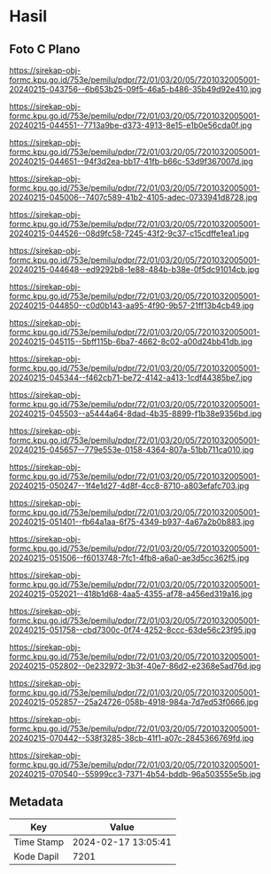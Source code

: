 # Hasil

## Foto C Plano

https://sirekap-obj-formc.kpu.go.id/753e/pemilu/pdpr/72/01/03/20/05/7201032005001-20240215-043756--6b653b25-09f5-46a5-b486-35b49d92e410.jpg

https://sirekap-obj-formc.kpu.go.id/753e/pemilu/pdpr/72/01/03/20/05/7201032005001-20240215-044551--7713a9be-d373-4913-8e15-e1b0e56cda0f.jpg

https://sirekap-obj-formc.kpu.go.id/753e/pemilu/pdpr/72/01/03/20/05/7201032005001-20240215-044651--94f3d2ea-bb17-41fb-b66c-53d9f367007d.jpg

https://sirekap-obj-formc.kpu.go.id/753e/pemilu/pdpr/72/01/03/20/05/7201032005001-20240215-045006--7407c589-41b2-4105-adec-0733941d8728.jpg

https://sirekap-obj-formc.kpu.go.id/753e/pemilu/pdpr/72/01/03/20/05/7201032005001-20240215-044526--08d9fc58-7245-43f2-9c37-c15cdffe1ea1.jpg

https://sirekap-obj-formc.kpu.go.id/753e/pemilu/pdpr/72/01/03/20/05/7201032005001-20240215-044648--ed9292b8-1e88-484b-b38e-0f5dc91014cb.jpg

https://sirekap-obj-formc.kpu.go.id/753e/pemilu/pdpr/72/01/03/20/05/7201032005001-20240215-044850--c0d0b143-aa95-4f90-9b57-21ff13b4cb49.jpg

https://sirekap-obj-formc.kpu.go.id/753e/pemilu/pdpr/72/01/03/20/05/7201032005001-20240215-045115--5bff115b-6ba7-4662-8c02-a00d24bb41db.jpg

https://sirekap-obj-formc.kpu.go.id/753e/pemilu/pdpr/72/01/03/20/05/7201032005001-20240215-045344--f462cb71-be72-4142-a413-1cdf44385be7.jpg

https://sirekap-obj-formc.kpu.go.id/753e/pemilu/pdpr/72/01/03/20/05/7201032005001-20240215-045503--a5444a64-8dad-4b35-8899-f1b38e9356bd.jpg

https://sirekap-obj-formc.kpu.go.id/753e/pemilu/pdpr/72/01/03/20/05/7201032005001-20240215-045657--779e553e-0158-4364-807a-51bb711ca010.jpg

https://sirekap-obj-formc.kpu.go.id/753e/pemilu/pdpr/72/01/03/20/05/7201032005001-20240215-050247--1f4e1d27-4d8f-4cc8-8710-a803efafc703.jpg

https://sirekap-obj-formc.kpu.go.id/753e/pemilu/pdpr/72/01/03/20/05/7201032005001-20240215-051401--fb64a1aa-6f75-4349-b937-4a67a2b0b883.jpg

https://sirekap-obj-formc.kpu.go.id/753e/pemilu/pdpr/72/01/03/20/05/7201032005001-20240215-051506--f6013748-7fc1-4fb8-a6a0-ae3d5cc362f5.jpg

https://sirekap-obj-formc.kpu.go.id/753e/pemilu/pdpr/72/01/03/20/05/7201032005001-20240215-052021--418b1d68-4aa5-4355-af78-a456ed319a16.jpg

https://sirekap-obj-formc.kpu.go.id/753e/pemilu/pdpr/72/01/03/20/05/7201032005001-20240215-051758--cbd7300c-0f74-4252-8ccc-63de56c23f95.jpg

https://sirekap-obj-formc.kpu.go.id/753e/pemilu/pdpr/72/01/03/20/05/7201032005001-20240215-052802--0e232972-3b3f-40e7-86d2-e2368e5ad76d.jpg

https://sirekap-obj-formc.kpu.go.id/753e/pemilu/pdpr/72/01/03/20/05/7201032005001-20240215-052857--25a24726-058b-4918-984a-7d7ed53f0666.jpg

https://sirekap-obj-formc.kpu.go.id/753e/pemilu/pdpr/72/01/03/20/05/7201032005001-20240215-070442--538f3285-38cb-41f1-a07c-2845366769fd.jpg

https://sirekap-obj-formc.kpu.go.id/753e/pemilu/pdpr/72/01/03/20/05/7201032005001-20240215-070540--55999cc3-7371-4b54-bddb-96a503555e5b.jpg


## Metadata

| Key        | Value               |
| ---------- | ------------------- |
| Time Stamp | 2024-02-17 13:05:41 |
| Kode Dapil | 7201                |



